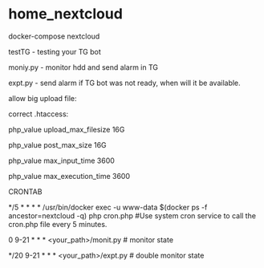 # home_nextcloud
docker-compose nextcloud

testTG - testing your TG bot

moniy.py - monitor hdd and send alarm in TG

expt.py - send alarm if TG bot was not ready, when will it be available.

allow big upload file:

correct .htaccess:

<IfModule mod_php7.c>

  php_value upload_max_filesize 16G
  
  php_value post_max_size 16G
  
  php_value max_input_time 3600
  
  php_value max_execution_time 3600
  
<IfModule>

CRONTAB 

*/5 * * * * /usr/bin/docker exec -u www-data $(docker ps -f ancestor=nextcloud -q) php cron.php #Use system cron service to call the cron.php file every 5 minutes. 

0 9-21 * * * <your_path>/monit.py # monitor state

*/20 9-21 * * * <your_path>/expt.py # double monitor state


